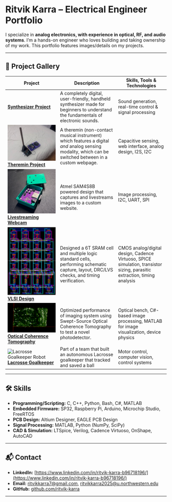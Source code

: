 # Ritvik Karra – Electrical Engineer Portfolio

I specialize in **analog electronics, with experience in optical, RF, and audio systems**. I’m a hands-on engineer who loves building and taking ownership of my work. This portfolio features images/details on my projects. 

---

## 📂 Project Gallery

| Project | Description | Skills, Tools & Technologies |
|---------|-------------|--------------|
| **[Synthesizer Project](https://github.com/ritvikkarra7/synthesizer/blob/main/README.md)** | A completely digital, user-friendly, handheld synthesizer made for beginners to understand the fundamentals of electronic sounds. | Sound generation, real-time control & signal processing |
| ![Theremin Project](docs/img/theremin_complete.png) <br> **[Theremin Project](projects/02-multimodal-theremin/README.md)** | A theremin (non-contact musical instrument) which features a digital _and_ analog sensing modality, which can be switched between in a custom webpage. | Capacitive sensing, web interface, analog design, I2S, I2C |
| ![Webcam Project](docs/img/webcam.png) <br> **[Livestreaming Webcam](projects/02-livestream-webcam/README.md)** | Atmel SAM4S8B powered design that captures and livestreams images to a custom website. | Image processing, I2C, UART, SPI |
| ![VLSI Design](docs/img/6T_SRAM_Layout.png) <br> **[VLSI Design](projects/04-VLSI-design/README.md)** | Designed a 6T SRAM cell and multiple logic standard cells, performing schematic capture, layout, DRC/LVS checks, and timing verification.  | CMOS analog/digital design, Cadence Virtuoso, SPICE simulation, transistor sizing, parasitic extraction, timing analysis |
| ![Optical Coherence Tomography](docs/img/penny.png) <br> **[Optical Coherence Tomography](projects/05-optical-coherence-tomography/README.md)** | Optimized performance of imaging system using Swept-Source Optical Coherence Tomography to test a novel photodetector. | Optical bench,  C#-based image processing, MATLAB for image visualization, device physics |
| ![Lacrosse Goalkeeper Robot](docs/img/lacrosse_goalie.gif) <br> **[Lacrosse Goalkeeper](projects/06-lacrosse-goalkeeper-robot/README.md)** | Part of a team that built an autonomous Lacrosse goalkeeper that tracked and saved a ball | Motor control, computer vision, control systems |
---

## 🛠 Skills

- **Programming/Scripting:** C, C++, Python, Bash, C#, MATLAB 
- **Embedded Firmware:** SP32, Raspberry Pi, Arduino, Microchip Studio, FreeRTOS
- **PCB Design:** Altium Designer, EAGLE PCB Design
- **Signal Processing:** MATLAB, Python (NumPy, SciPy)
- **CAD & Simulation:** LTSpice, Verilog, Cadence Virtuoso, OnShape, AutoCAD

---

## 📬 Contact

- **LinkedIn:** [https://www.linkedin.com/in/ritvik-karra-b96718196/](https://www.linkedin.com/in/ritvik-karra-b96718196/)
- **Email:** ritvikkarra7@gmail.com, ritvikkarra2025@u.northwestern.edu
- **GitHub:** [github.com/ritvik-karra](https://github.com/ritvikkarra7)

---
